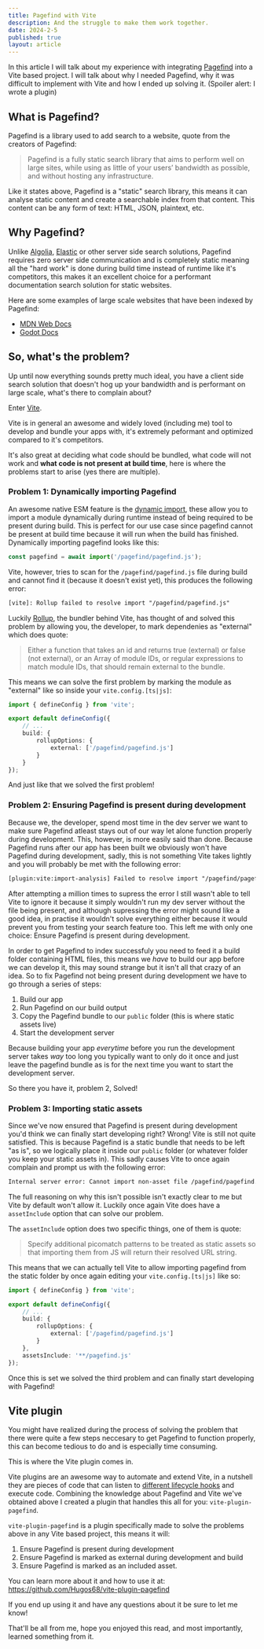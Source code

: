 ```yaml
---
title: Pagefind with Vite
description: And the struggle to make them work together.
date: 2024-2-5
published: true
layout: article
---
```


In this article I will talk about my experience with integrating [Pagefind](https://pagefind.app/) into a Vite based project. I will talk about why I needed Pagefind, why it was difficult to implement with Vite and how I ended up solving it.
(Spoiler alert: I wrote a plugin)

## What is Pagefind?

Pagefind is a library used to add search to a website, quote from the creators of Pagefind:

> Pagefind is a fully static search library that aims to perform well on large sites, while using as little of your users’ bandwidth as possible, and without hosting any infrastructure.

Like it states above, Pagefind is a "static" search library, this means it can analyse static content and create a searchable index from that content. This content can be any form of text: HTML, JSON, plaintext, etc.

## Why Pagefind?

Unlike [Algolia](https://www.algolia.com/), [Elastic](https://www.elastic.co/) or other server side search solutions, Pagefind requires zero server side communication and is completely static meaning all the "hard work" is done during build time instead of runtime like it's competitors, this makes it an excellent choice for a performant documentation search solution for static websites.

Here are some examples of large scale websites that have been indexed by Pagefind:

- [MDN Web Docs](https://mdn.pagefind.app/)
- [Godot Docs](https://godot.pagefind.app/)

## So, what's the problem?

Up until now everything sounds pretty much ideal, you have a client side search solution that doesn't hog up your bandwidth and is performant on large scale, what's there to complain about?

Enter [Vite](https://vitejs.dev/).

Vite is in general an awesome and widely loved (including me) tool to develop and bundle your apps with, it's extremely peformant and optimized compared to it's competitors.

It's also great at deciding what code should be bundled, what code will not work and **what code is not present at build time**, here is where the problems start to arise (yes there are multiple).

### Problem 1: Dynamically importing Pagefind

An awesome native ESM feature is the [dynamic import](https://developer.mozilla.org/en-US/docs/Web/JavaScript/Reference/Operators/import), these allow you to import a module dynamically during runtime instead of being required to be present during build. This is perfect for our use case since pagefind cannot be present at build time because it will run when the build has finished.
Dynamically importing pagefind looks like this:

```ts
const pagefind = await import('/pagefind/pagefind.js');
```

Vite, however, tries to scan for the `/pagefind/pagefind.js` file during build and cannot find it (because it doesn't exist yet), this produces the following error:

```txt
[vite]: Rollup failed to resolve import "/pagefind/pagefind.js"
```

Luckily [Rollup](https://rollupjs.org/), the bundler behind Vite, has thought of and solved this problem by allowing you, the developer, to mark dependenies as "external" which does quote:

> Either a function that takes an id and returns true (external) or false (not external), or an Array of module IDs, or regular expressions to match module IDs, that should remain external to the bundle.

This means we can solve the first problem by marking the module as "external" like so inside your `vite.config.[ts|js]`:

```ts
import { defineConfig } from 'vite';

export default defineConfig({
	// ...
	build: {
		rollupOptions: {
			external: ['/pagefind/pagefind.js']
		}
	}
});
```

And just like that we solved the first problem!

### Problem 2: Ensuring Pagefind is present during development

Because we, the developer, spend most time in the dev server we want to make sure Pagefind atleast stays out of our way let alone function properly during development. This, however, is more easily said than done. Because Pagefind runs after our app has been built we obviously won't have Pagefind during development, sadly, this is not something Vite takes lightly and you will probably be met with the following error:

```txt
[plugin:vite:import-analysis] Failed to resolve import "/pagefind/pagefind.js" from "...". Does the file exist?
```

After attempting a million times to supress the error I still wasn't able to tell Vite to ignore it because it simply wouldn't run my dev server without the file being present, and although supressing the error might sound like a good idea, in practise it wouldn't solve everything either because it would prevent you from testing your search feature too. This left me with only one choice: Ensure Pagefind is present during development.

In order to get Pagefind to index successfuly you need to feed it a build folder containing HTML files, this means we _have_ to build our app before we can develop it, this may sound strange but it isn't all that crazy of an idea. So to fix Pagefind not being present during development we have to go through a series of steps:

1. Build our app
2. Run Pagefind on our build output
3. Copy the Pagefind bundle to our `public` folder (this is where static assets live)
4. Start the development server

Because building your app _everytime_ before you run the development server takes _way_ too long you typically want to only do it once and just leave the pagefind bundle as is for the next time you want to start the development server.

So there you have it, problem 2, Solved!

### Problem 3: Importing static assets

Since we've now ensured that Pagefind is present during development you'd think we can finally start developing right? Wrong! Vite is still not quite satisfied. This is because Pagefind is a static bundle that needs to be left "as is", so we logically place it inside our `public` folder (or whatever folder you keep your static assets in). This sadly causes Vite to once again complain and prompt us with the following error:

```txt
Internal server error: Cannot import non-asset file /pagefind/pagefind.js which is inside /public.
```

The full reasoning on why this isn't possible isn't exactly clear to me but Vite by default won't allow it. Luckily once again Vite does have a `assetInclude` option that can solve our problem.

The `assetInclude` option does two specific things, one of them is quote:

> Specify additional picomatch patterns to be treated as static assets so that importing them from JS will return their resolved URL string.

This means that we can actually tell Vite to allow importing pagefind from the static folder by once again editing your `vite.config.[ts|js]` like so:

```ts
import { defineConfig } from 'vite';

export default defineConfig({
	// ...
	build: {
		rollupOptions: {
			external: ['/pagefind/pagefind.js']
		}
	},
	assetsInclude: '**/pagefind.js'
});
```

Once this is set we solved the third problem and can finally start developing with Pagefind!

## Vite plugin

You might have realized during the process of solving the problem that there were quite a few steps neccesary to get Pagefind to function properly, this can become tedious to do and is especially time consuming.

This is where the Vite plugin comes in.

Vite plugins are an awesome way to automate and extend Vite, in a nutshell they are pieces of code that can listen to [different lifecycle hooks](https://vitejs.dev/guide/api-plugin.html#universal-hooks) and execute code. Combining the knowledge about Pagefind and Vite we've obtained above I created a plugin that handles this all for you: `vite-plugin-pagefind`.

`vite-plugin-pagefind` is a plugin specifically made to solve the problems above in any Vite based project, this means it will:

1. Ensure Pagefind is present during development
2. Ensure Pagefind is marked as external during development and build
3. Ensure Pagefind is marked as an included asset.

You can learn more about it and how to use it at: https://github.com/Hugos68/vite-plugin-pagefind

If you end up using it and have any questions about it be sure to let me know!

That'll be all from me, hope you enjoyed this read, and most importantly, learned something from it.
